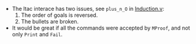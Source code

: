 
 * The ltac interace has two issues, see `plus_n_O` in [Induction.v](tests/sf-4.0/Induction.v#L82):
   1. The order of goals is reversed.
   2. The bullets are broken.
 * It would be great if all the commands were accepted by `MProof`,
   and not only `Print` and `Fail`.
